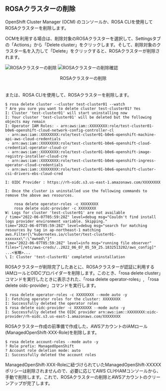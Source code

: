 ## ROSAクラスターの削除

OpenShift Cluster Manager (OCM) のコンソールか、ROSA CLIを使用してROSAクラスターを削除します。

OCMを利用する場合は、削除対象のROSAクラスターを選択して、Settingsタブの「Actions」から「Delete cluster」をクリックします。そして、削除対象のクラスター名を入力して「Delete」をクリックすると、ROSAクラスターが削除されます。

![ROSAクラスターの削除](./images/delete.png)
![ROSAクラスターの削除確認](./images/delete-confirm.png)
<div style="text-align: center;">ROSAクラスターの削除</div>　　


または、ROSA CLIを使用して、ROSAクラスターを削除します。
```
$ rosa delete cluster --cluster test-cluster01 --watch   
? Are you sure you want to delete cluster test-cluster01? Yes
I: Cluster 'test-cluster01' will start uninstalling now
I: Your cluster 'test-cluster01' will be deleted but the following objects may remain
I: Operator IAM Roles: - arn:aws:iam::XXXXXXXX:role/test-cluster01-b0e6-openshift-cloud-network-config-controller-cl
 - arn:aws:iam::XXXXXXXX:role/test-cluster01-b0e6-openshift-machine-api-aws-cloud-credentials
 - arn:aws:iam::XXXXXXXX:role/test-cluster01-b0e6-openshift-cloud-credential-operator-cloud-cr
 - arn:aws:iam::XXXXXXXX:role/test-cluster01-b0e6-openshift-image-registry-installer-cloud-cre
 - arn:aws:iam::XXXXXXXX:role/test-cluster01-b0e6-openshift-ingress-operator-cloud-credentials
 - arn:aws:iam::XXXXXXXX:role/test-cluster01-b0e6-openshift-cluster-csi-drivers-ebs-cloud-cred

I: OIDC Provider : https://rh-oidc.s3.us-east-1.amazonaws.com/XXXXXXXX

I: Once the cluster is uninstalled use the following commands to remove the above aws resources.

	rosa delete operator-roles -c XXXXXXXX
	rosa delete oidc-provider -c XXXXXXXX
W: Logs for cluster 'test-cluster01' are not available
/ time="2022-06-07T05:59:28Z" level=debug msg="Couldn't find install logs provider environment variable. Skipping."
time="2022-06-07T05:59:28Z" level=debug msg="search for matching resources by tag in ap-northeast-1 matching aws.Filter{\"kubernetes.io/cluster/test-cluster01-xxxxxxx\":\"owned\"}"
time="2022-06-07T05:59:28Z" level=info msg="running file observer" files="[/etc/aws-creds/..2022_06_07_05_59_25.1832513202/aws_config]"
...<省略>...
\ I: Cluster 'test-cluster01' completed uninstallation
```

ROSAクラスターが削除完了したあとに、ROSAクラスターが認証に利用するIAMロールとOIDCプロバイダーを削除します。このとき、「rosa delete cluster」コマンドを実行したときに表示された、「rosa delete operator-roles」, 「rosa delete oidc-provider」コマンドを実行します。
```
$ rosa delete operator-roles -c XXXXXXXX --mode auto -y
I: Fetching operator roles for the cluster: XXXXXXXX
I: Successfully deleted the operator roles
$ rosa delete oidc-provider -c XXXXXXXX --mode auto -y
I: Successfully deleted the OIDC provider arn:aws:iam::XXXXXXXX:oidc-provider/rh-oidc.s3.us-east-1.amazonaws.com/XXXXXXXX
```

ROSAクラスター作成の前準備で作成した、AWSアカウントのIAMロール(ManagedOpenShift-XXX-Role)を削除します。
```
$ rosa delete account-roles --mode auto -y
? Role prefix: ManagedOpenShift
? Account role deletion mode: auto
I: Successfully deleted the account roles
```

ManagedOpenShift-XXX-Roleに紐づけられていたManagedOpenShift-XXXXXポリシーは削除されませんので、必要に応じてAWS CLIやIAMコンソールから、手動で削除します。これで、ROSAクラスターの削除とAWSアカウントのクリーンアップが完了します。
